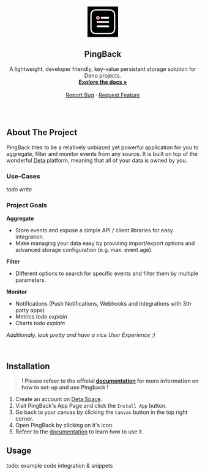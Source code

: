 <!-- PROJECT LOGO -->
<br />
<p align="center">
  <a href="https://github.com/MaximilianHeidenreich/PingBack">
    <img src="https://github.com/MaximilianHeidenreich/PingBack/blob/main/assets/logo/v1_pingback-logo_ios@1024.png?raw=true" alt="PingBack Logo" width="80" height="80">
  </a>

<h2 align="center">PingBack</h2>

<p align="center">
    A lightweight, developer friendly, key-value persistant storage solution for Deno projects</a>.
    <br />
    <a href="https://maximilianheidenreich.gitbook.io/pingback/"><strong>Explore the docs »</strong></a>
    <br />
    <br />
    <a href="https://github.com/MaximilianHeidenreich/PingBack/issues">Report Bug</a>
    ·
    <a href="https://github.com/MaximilianHeidenreich/PingBack/issues">Request Feature</a>
  </p>
</p>

<br><br>

<!-- ABOUT THE PROJECT -->

## About The Project

PingBack tries to be a relatively unbiased yet powerful application for you to aggregate, filter and monitor events from any source. It is built on top of the wonderful [Deta](https://deta.space) platform, meaning that all of your data is owned by you.

### Use-Cases

*todo write*

### Project Goals

**Aggregate**
- Store events and expose a simple API / client libraries for easy integration.
- Make managing your data easy by providing import/export options and advanced storage configuration (e.g. max. event age).

**Filter**
- Different options to search for specific events and filter them by multiple parameters.

**Monitor**
- Notifications (Push Notifications, Webhooks and Integrations with 3th party apps)
- Metrics *todo explain*
- Charts *todo explain*

*Additionaly, look pretty and have a nice User Experience ;)*

<br>

<!-- Installation -->

## Installation

> **! Please refeer to the official [documentation](https://maximilianheidenreich.gitbook.io/pingback/) for more information on how to set-up and use Pingback !**

1. Create an account on [Deta Space](https://deta.space).
2. Visit PingBack's App Page and click the `Install App` button.
3. Go back to your canvas by clicking the `Canvas` button in the top right corner.
4. Open PingBack by clicking on it's icon.
5. Refeer to the [documentation](https://maximilianheidenreich.gitbook.io/pingback/) to learn how to use it.

<!-- USAGE -->

## Usage

todo: example code integration & snippets